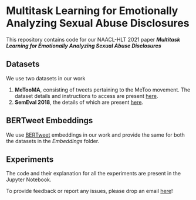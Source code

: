 # Multitask Learning for Emotionally Analyzing Sexual Abuse Disclosures

This repository contains code for our NAACL-HLT 2021 paper ***Multitask Learning for Emotionally Analyzing Sexual Abuse Disclosures***

## Datasets 
We use two datasets in our work
1. **MeTooMA**, consisting of tweets pertaining to the MeToo movement. The dataset details and instructions to access are present [here](https://github.com/midas-research/MeTooMA).
2. **SemEval 2018**, the details of which are present [here](https://competitions.codalab.org/competitions/17751).

## BERTweet Embeddings
We use [BERTweet](https://github.com/VinAIResearch/BERTweet) embeddings in our work and provide the same for both the datasets in the *Embeddings* folder. 

## Experiments
The code and their explanation for all the experiments are present in the Jupyter Notebook.

To provide feedback or report any issues, please drop an email [here](mailto:jaintaru@ieee.org)!
